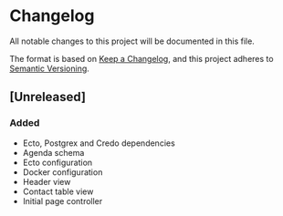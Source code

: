 # Changelog

All notable changes to this project will be documented in this file.

The format is based on [Keep a Changelog](https://keepachangelog.com/en/1.1.0/),
and this project adheres to [Semantic Versioning](https://semver.org/spec/v2.0.0.html).

## [Unreleased]

### Added

- Ecto, Postgrex and Credo dependencies
- Agenda schema
- Ecto configuration
- Docker configuration
- Header view
- Contact table view
- Initial page controller